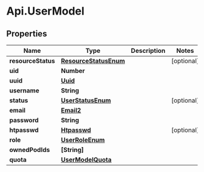 # Api.UserModel

## Properties

Name | Type | Description | Notes
------------ | ------------- | ------------- | -------------
**resourceStatus** | [**ResourceStatusEnum**](ResourceStatusEnum.md) |  | [optional] 
**uid** | **Number** |  | 
**uuid** | [**Uuid**](Uuid.md) |  | 
**username** | **String** |  | 
**status** | [**UserStatusEnum**](UserStatusEnum.md) |  | [optional] 
**email** | [**Email2**](Email2.md) |  | 
**password** | **String** |  | 
**htpasswd** | [**Htpasswd**](Htpasswd.md) |  | [optional] 
**role** | [**UserRoleEnum**](UserRoleEnum.md) |  | 
**ownedPodIds** | **[String]** |  | 
**quota** | [**UserModelQuota**](UserModelQuota.md) |  | 


